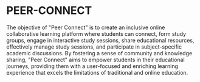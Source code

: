 # PEER-CONNECT
The objective of "Peer Connect" is to create an inclusive online collaborative learning platform where students can connect, form study groups, engage in interactive study sessions, share educational resources, effectively manage study sessions, and participate in subject-specific academic discussions. By fostering a sense of community and knowledge sharing, "Peer Connect" aims to empower students in their educational journeys, providing them with a user-focused and enriching learning experience that excels the limitations of traditional and online education.
